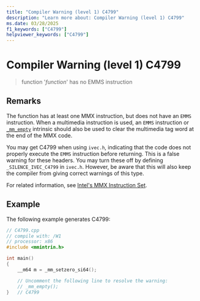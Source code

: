 ```yaml
---
title: "Compiler Warning (level 1) C4799"
description: "Learn more about: Compiler Warning (level 1) C4799"
ms.date: 03/28/2025
f1_keywords: ["C4799"]
helpviewer_keywords: ["C4799"]
---
```

# Compiler Warning (level 1) C4799

> function '*function*' has no EMMS instruction

## Remarks

The function has at least one MMX instruction, but does not have an `EMMS` instruction. When a multimedia instruction is used, an `EMMS` instruction or [`_mm_empty`](https://www.intel.com/content/www/us/en/docs/intrinsics-guide/index.html#text=_mm_empty) intrinsic should also be used to clear the multimedia tag word at the end of the MMX code.

You may get C4799 when using `ivec.h`, indicating that the code does not properly execute the `EMMS` instruction before returning. This is a false warning for these headers. You may turn these off by defining `_SILENCE_IVEC_C4799` in `ivec.h`. However, be aware that this will also keep the compiler from giving correct warnings of this type.

For related information, see [Intel's MMX Instruction Set](../../assembler/inline/intel-s-mmx-instruction-set.md).

## Example

The following example generates C4799:

```cpp
// C4799.cpp
// compile with: /W1
// processor: x86
#include <mmintrin.h>

int main()
{
    __m64 m = _mm_setzero_si64();

    // Uncomment the following line to resolve the warning:
    // _mm_empty();
}   // C4799
```

